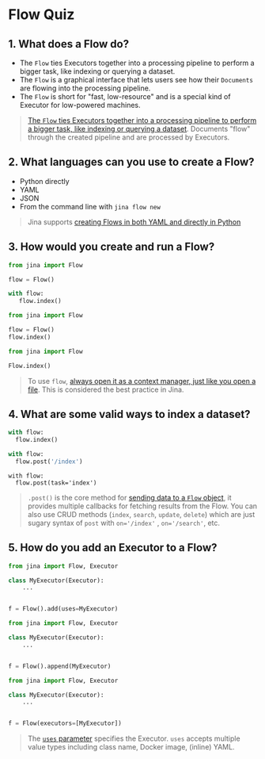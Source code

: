 # Flow Quiz

## 1. What does a Flow do?

- The `Flow` ties Executors together into a processing pipeline to perform a bigger task, like indexing or querying a dataset.
- The `Flow` is a graphical interface that lets users see how their `Documents` are flowing into the processing pipeline.
- The `Flow` is short for "fast, low-resource" and is a special kind of Executor for low-powered machines.

> [The `Flow` ties Executors together into a processing pipeline to perform a bigger task, like indexing or querying a dataset](https://docs.jina.ai/fundamentals/flow/). Documents "flow" through the created pipeline and are processed by Executors.

## 2. What languages can you use to create a Flow?

- Python directly
- YAML
- JSON
- From the command line with `jina flow new`

> Jina supports [creating Flows in both YAML and directly in Python](https://docs.jina.ai/fundamentals/flow/#minimum-working-example)

## 3. How would you create and run a Flow?

```python
from jina import Flow

flow = Flow()

with flow:
   flow.index()
```

```python
from jina import Flow

flow = Flow()
flow.index()
```

```python
from jina import Flow

Flow.index()
```

> To use `flow`, [always open it as a context manager, just like you open a file](https://docs.jina.ai/fundamentals/flow/flow-api/#use-a-flow). This is considered the best practice in Jina.

## 4. What are some valid ways to index a dataset?

```python
with flow:
  flow.index()
```

```python
with flow:
  flow.post('/index')
```

```
with flow:
  flow.post(task='index')
```

> `.post()` is the core method for [sending data to a `Flow` object](https://docs.jina.ai/fundamentals/flow/send-recv/), it provides multiple callbacks for fetching results from the Flow. You can also use CRUD methods (`index`, `search`, `update`, `delete`) which are just sugary syntax of `post`
with `on='/index'` , `on='/search'`, etc.

## 5. How do you add an Executor to a Flow?

```python
from jina import Flow, Executor

class MyExecutor(Executor):
    ...


f = Flow().add(uses=MyExecutor)
```

```python
from jina import Flow, Executor

class MyExecutor(Executor):
    ...


f = Flow().append(MyExecutor)
```

```python
from jina import Flow, Executor

class MyExecutor(Executor):
    ...


f = Flow(executors=[MyExecutor])
```

> The [`uses` parameter](https://docs.jina.ai/fundamentals/flow/add-exec-to-flow/) specifies the Executor. `uses` accepts multiple value types including class name, Docker image, (inline) YAML.

